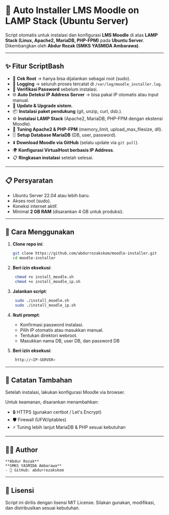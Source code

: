 # 🚀 Auto Installer LMS Moodle on LAMP Stack (Ubuntu Server)

Script otomatis untuk instalasi dan konfigurasi **LMS Moodle** di atas **LAMP Stack (Linux, Apache2, MariaDB, PHP-FPM)** pada **Ubuntu Server**.  
Dikembangkan oleh **Abdur Rozak (SMKS YASMIDA Ambarawa)**.

---

## ✨ Fitur ScriptBash
- 🔑 **Cek Root** → hanya bisa dijalankan sebagai root (sudo).  
- 📝 **Logging** → seluruh proses tercatat di `/var/log/moodle_installer.log`.  
- 🔐 **Verifikasi Password** sebelum instalasi.  
- 🌐 **Auto Deteksi IP Address Server** → bisa pakai IP otomatis atau input manual.  
- 🔄 **Update & Upgrade sistem**.  
- 📦 **Instalasi paket pendukung** (git, unzip, curl, dsb.).  
- ⚙️ **Instalasi LAMP Stack** (Apache2, MariaDB, PHP-FPM dengan ekstensi Moodle).  
- 🔧 **Tuning Apache2 & PHP-FPM** (memory_limit, upload_max_filesize, dll).  
- 🗄️ **Setup Database MariaDB** (DB, user, password).  
- ⬇️ **Download Moodle via GitHub** (selalu update via `git pull`).  
- 🌍 **Konfigurasi VirtualHost berbasis IP Address**.  
- 📋 **Ringkasan instalasi** setelah selesai.

---

## 📋 Persyaratan
- Ubuntu Server 22.04 atau lebih baru.  
- Akses root (sudo).  
- Koneksi internet aktif.  
- Minimal **2 GB RAM** (disarankan 4 GB untuk produksi).  

---

## 🔧 Cara Menggunakan
1. **Clone repo ini**:
   ```bash
   git clone https://github.com/abdurrozakskom/moodle-installer.git
   cd moodle-installer
    ```
2. **Beri izin eksekusi**:
   ```bash
    chmod +x install_moodle.sh
    chmod +x install_moodle_ip.sh
    ```
3. **Jalankan script**:
   ```bash
    sudo ./install_moodle.sh
    sudo ./install_moodle_ip.sh
    ```
4. **Ikuti prompt**:
    - Konfirmasi password instalasi.
    - Pilih IP otomatis atau masukkan manual.
    - Tentukan direktori webroot.
    - Masukkan nama DB, user DB, dan password DB

5. **Beri izin eksekusi**:
   ```bash
    http://<IP-SERVER>
    ```

---

## 📑 **Catatan Tambahan**
Setelah instalasi, lakukan konfigurasi Moodle via browser.

Untuk keamanan, disarankan menambahkan:

- 🔒 HTTPS (gunakan certbot / Let's Encrypt)
- 🛡️ Firewall (UFW/iptables)
- ⚡ Tuning lebih lanjut MariaDB & PHP sesuai kebutuhan

---

## 👨‍💻 Author

    **Abdur Rozak**
    **SMKS YASMIDA Ambarawa**
    - 📌 GitHub: abdurrozakskom

---

## 📜 Lisensi
Script ini dirilis dengan lisensi MIT License.
Silakan gunakan, modifikasi, dan distribusikan sesuai kebutuhan.
